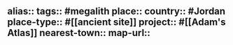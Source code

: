 alias::
tags:: #megalith 
place::
country:: #Jordan 
place-type:: #[[ancient site]] project:: #[[Adam's Atlas]] 
nearest-town::
map-url::
-